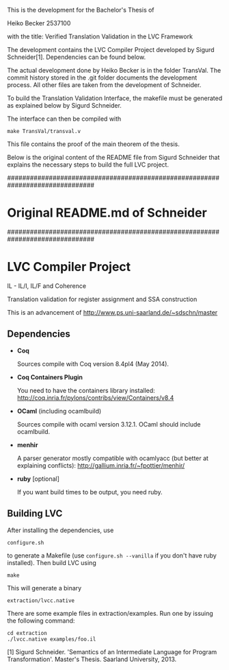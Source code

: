 This is the development for the Bachelor's Thesis of

Heiko Becker
2537100

with the title: Verified Translation Validation in the LVC Framework

The development contains the LVC Compiler Project developed by Sigurd Schneider[1].
Dependencies can be found below.

The actual development done by Heiko Becker is in the folder TransVal.
The commit history stored in the .git folder documents the development process.
All other files are taken from the development of Schneider.

To build the Translation Validation Interface, the makefile must be generated
as explained below by Sigurd Schneider.

The interface can then be compiled with

    make TransVal/transval.v

This file contains the proof of the main theorem of the thesis.

Below is the original content of the README file from Sigurd Schneider that 
explains the necessary steps to build the full LVC project.

###############################################################################
#			Original README.md of Schneider			      #
###############################################################################

# LVC Compiler Project
IL - IL/I, IL/F and Coherence

Translation validation for register assignment and SSA construction

This is an advancement of http://www.ps.uni-saarland.de/~sdschn/master


## Dependencies

- **Coq**

    Sources compile with Coq version 8.4pl4 (May 2014).

- **Coq Containers Plugin**

    You need to have the containers library installed:
    http://coq.inria.fr/pylons/contribs/view/Containers/v8.4

- **OCaml** (including ocamlbuild)

    Sources compile with ocaml version 3.12.1. OCaml should include ocamlbuild.

- **menhir**

    A parser generator mostly compatible with ocamlyacc (but better at explaining conflicts):
    http://gallium.inria.fr/~fpottier/menhir/

- **ruby** [optional]

    If you want build times to be output, you need ruby.

## Building LVC

After installing the dependencies, use

	configure.sh

to generate a Makefile (use `configure.sh --vanilla` if you don't have ruby installed). Then build LVC using

	make

This will generate a binary

	extraction/lvcc.native

There are some example files in extraction/examples. Run one by issuing the following command:

	cd extraction
	./lvcc.native examples/foo.il

[1] Sigurd Schneider. 'Semantics of an Intermediate Language for Program
    Transformation'. Master's Thesis. Saarland University, 2013.
